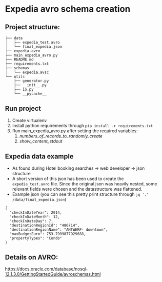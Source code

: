# Expedia avro schema creation

## Project structure:
```
├── data
│   ├── expedia_test.avro
│   └── final_expedia.json
├── expedia.avro
├── main_expedia_avro.py
├── README.md
├── requirements.txt
├── schemas
│   └── expedia.avsc
└── utils
    ├── generator.py
    ├── __init__.py
    ├── io.py
    └── __pycache__
```

## Run project
1. Create virtualenv
2. Install python requirements through `pip install -r requirements.txt`
3. Run main_expedia_avro.py after setting the required variables:
   1. *numbers_of_records_to_randomly_create*
   2. *show_content_stdout*


## Expedia data example
- As found during Hotel booking searches -> web developer -> json structure
- A short version of this json has been used to create the `expedia_test.avro`
file. Since the original json was heavily nested, some relevant fields were
chosen and the datastructure was flattened.
- Example json (you can see this pretty print structure through `jq '.' /data/final_expedia.json`)
```
{
  "checkInDateYear": 2014,
  "checkInDateMonth": 12,
  "checkInDateDay": 7,
  "destinationRegionId": "486714",
  "destinationRegionName": "ANTWERP- downtown",
  "maxBudgetEuro": 753.7999877929688,
  "propertyTypes": "Condo"
}
```





## Details on AVRO:
https://docs.oracle.com/database/nosql-12.1.3.0/GettingStartedGuide/avroschemas.html